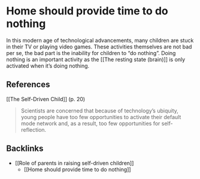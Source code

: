# Home should provide time to do nothing
In this modern age of technological advancements, many children are stuck in their TV or playing video games. These activities themselves are not bad per se, the bad part is the inability for children to “do nothing”. Doing nothing is an important activity as the [[The resting state (brain)]] is only activated when it’s doing nothing.

## References
[[The Self-Driven Child]] (p. 20)
> Scientists are concerned that because of technology’s ubiquity, young people have too few opportunities to activate their default mode network and, as a result, too few opportunities for self-reflection.

## Backlinks
* [[Role of parents in raising self-driven children]]
	* [[Home should provide time to do nothing]]

<!-- #evergreen -->

<!-- {BearID:ABFE326A-42F9-4CBC-BC5D-44C7DE8BDA83-93819-00005A67A4456107} -->

